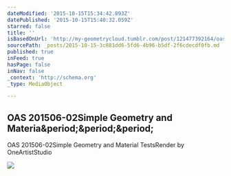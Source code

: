 ```yaml
---
dateModified: '2015-10-15T15:34:42.893Z'
datePublished: '2015-10-15T15:40:32.059Z'
starred: false
title: ''
isBasedOnUrl: 'http://my-geometrycloud.tumblr.com/post/121477392164/oas-201506-02-simple-geometry-and-material-tests'
sourcePath: _posts/2015-10-15-3c881dd6-5fd6-4b96-b5df-2f6cdecdf0fb.md
published: true
inFeed: true
hasPage: false
inNav: false
_context: 'http://schema.org'
_type: MediaObject

---
```

<article style=""><h1>OAS 201506-02Simple Geometry and Materia&amp;period;&amp;period;&amp;period;</h1><p>OAS 201506-02Simple Geometry and Material TestsRender by OneArtistStudio</p><img src="http://40.media.tumblr.com/0817b4f69b0e71a5fb0e75ecd148c4a1/tumblr_npx1n4hrkq1uv7wwio1_500.jpg" /></article>